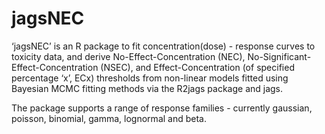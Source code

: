 <!-- README.md is generated from README.Rmd. Please edit that file -->

jagsNEC
=======

‘jagsNEC’ is an R package to fit concentration(dose) - response curves
to toxicity data, and derive No-Effect-Concentration (NEC),
No-Significant-Effect-Concentration (NSEC), and Effect-Concentration (of
specified percentage ‘x’, ECx) thresholds from non-linear models fitted
using Bayesian MCMC fitting methods via the R2jags package and jags.

The package supports a range of response families - currently gaussian,
poisson, binomial, gamma, lognormal and beta.
